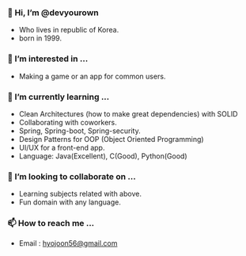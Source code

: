 ### 👋 Hi, I’m @devyourown
- Who lives in republic of Korea. 
- born in 1999. 

### 👀 I’m interested in ...
- Making a game or an app for common users.

### 🌱 I’m currently learning ...
- Clean Architectures (how to make great dependencies) with SOLID
- Collaborating with coworkers.
- Spring, Spring-boot, Spring-security.
- Design Patterns for OOP (Object Oriented Programming)
- UI/UX for a front-end app.
- Language: Java(Excellent), C(Good), Python(Good)

### 💞️ I’m looking to collaborate on ...
- Learning subjects related with above.
- Fun domain with any language.

### 📫 How to reach me ...
- Email : hyojoon56@gmail.com

<!---
devyourown/devyourown is a ✨ special ✨ repository because its `README.md` (this file) appears on your GitHub profile.
You can click the Preview link to take a look at your changes.
--->
